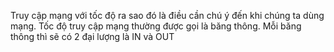 Truy cập mạng với tốc độ ra sao đó là điều cần chú ý đến khi chúng ta dùng mạng. Tốc độ truy cập mạng thường được gọi là băng thông. Mỗi băng thông thì sẽ có 2 đại lượng là IN và OUT 

